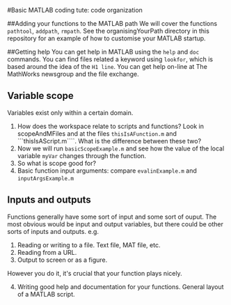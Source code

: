 #Basic MATLAB coding tute: code organization



##Adding your functions to the MATLAB path
We will cover the functions ```pathtool```, ```addpath```, ```rmpath```. See the organisingYourPath directory in this repository for an example of how to customise your MATLAB startup.


##Getting help 
You can get help in MATLAB using the ```help``` and ```doc``` commands. You can find files related a keyword using ```lookfor```, which is based around the idea 
of the ```H1 line```. You can get help on-line at The MathWorks newsgroup and the file exchange.


## Variable scope
Variables exist only within a certain domain. 
1. How does the workspace relate to scripts and functions? Look in scopeAndMFiles and at the files ```thisIsAFunction.m``` and ```thisIsAScript.m````. What 
is the difference between these two?
2. Now we will run ```basicScopeExample.m``` and see how the value of the local variable ```myVar``` changes through the function. 
3. So what is scope good for?
4. Basic function input arguments: compare ```evalinExample.m``` and  ```inputArgsExample.m```


## Inputs and outputs
Functions generally have some sort of input and some sort of ouput. The most obvious would be input and output variables, but there could be 
other sorts of inputs and outputs. e.g.

1. Reading or writing to a file. Text file, MAT file, etc. 
2. Reading from a URL.
3. Output to screen or as a figure. 

However you do it, it's crucial that your function plays nicely. 


4. Writing good help and documentation for your functions. General layout of a MATLAB script.
